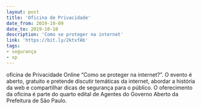 ```yaml
---
layout: post
title: 'Oficina de Privacidade'
date_from: 2019-10-09
date_to: 2019-10-10
description: 'Como se proteger na internet'
link: 'https://bit.ly/2ktxfAb'
tags:
- segurança
- sp
---
```



oficina de Privacidade Online “Como se proteger na internet?”. O evento é aberto, gratuito e pretende discutir temáticas da internet, abordar a história da web e compartilhar dicas de segurança para o público. O oferecimento da oficina é parte do quarto edital de Agentes do Governo Aberto da Prefeitura de São Paulo.
